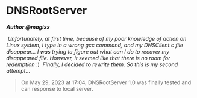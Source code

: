 # DNSRootServer
***Author @magixx***

​	*Unfortunately, at first time, because of my poor knowledge of action on Linux system, I type in a wrong gcc command, and my DNSClient.c file disappear... I was trying to figure out what can I do to recover my disappeared file. However, it seemed like that there is no room for redemption* :)
​	*Finally, I decided to rewrite them. So this is my second attempt...*


> On May 29, 2023 at 17:04, DNSRootServer 1.0 was finally tested and can response to local server.
